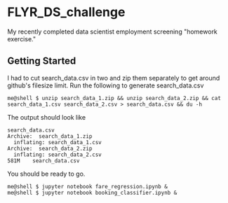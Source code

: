 # FLYR_DS_challenge

My recently completed data scientist employment screening "homework exercise."



## Getting Started

I had to cut search_data.csv in two and zip them separately to get around github's filesize limit.  Run the following to generate search_data.csv


```
me@shell $ unzip search_data_1.zip && unzip search_data_2.zip && cat search_data_1.csv search_data_2.csv > search_data.csv && du -h
```

The output should look like 

```
search_data.csv
Archive:  search_data_1.zip
  inflating: search_data_1.csv
Archive:  search_data_2.zip
  inflating: search_data_2.csv
581M	search_data.csv
```

You should be ready to go.

```
me@shell $ jupyter notebook fare_regression.ipynb &
me@shell $ jupyter notebook booking_classifier.ipynb &
```
